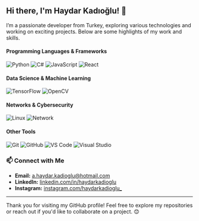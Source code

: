 ## Hi there, I'm Haydar Kadıoğlu! 👋

I’m a passionate developer from Turkey, exploring various technologies and working on exciting projects. Below are some highlights of my work and skills.

#### Programming Languages & Frameworks
![Python](https://skillicons.dev/icons?i=python) ![C#](https://skillicons.dev/icons?i=cs) ![JavaScript](https://skillicons.dev/icons?i=javascript) ![React](https://skillicons.dev/icons?i=react)

#### Data Science & Machine Learning
![TensorFlow](https://skillicons.dev/icons?i=tensorflow) ![OpenCV](https://skillicons.dev/icons?i=opencv)

#### Networks & Cybersecurity
![Linux](https://skillicons.dev/icons?i=linux) ![Network](https://skillicons.dev/icons?i=network)

#### Other Tools
![Git](https://skillicons.dev/icons?i=git) ![GitHub](https://skillicons.dev/icons?i=github) ![VS Code](https://skillicons.dev/icons?i=vscode) ![Visual Studio](https://skillicons.dev/icons?i=visualstudio)

### 📫 Connect with Me

- **Email:** [a.haydar.kadioglu@hotmail.com](mailto:a.haydar.kadioglu@hotmail.com)  
- **LinkedIn:** [linkedin.com/in/haydarkadioglu](https://www.linkedin.com/in/haydarkadioglu/)  
- **Instagram:** [instagram.com/haydarkadioglu_](https://www.instagram.com/haydarkadioglu_/)

---

Thank you for visiting my GitHub profile! Feel free to explore my repositories or reach out if you'd like to collaborate on a project. 😊
